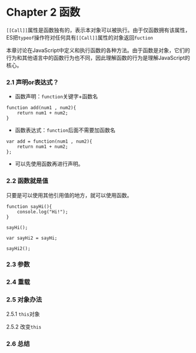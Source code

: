 # Chapter 2  函数

`[[Call]]`属性是函数独有的，表示本对象可以被执行。由于仅函数拥有该属性，ES把`typeof`操作符对任何具有`[[Call]]`属性的对象返回`fuction`

本章讨论在JavaScript中定义和执行函数的各种方法。由于函数是对象，它们的行为和其他语言中的函数行为也不同，因此理解函数的行为是理解JavaScript的核心。


### 2.1 声明or表达式？

- 函数声明：`function`关键字+函数名
```
function add(num1 , num2){
    return num1 + num2;
}
```
- 函数表达式：`function`后面不需要加函数名
```
var add = function(num1 , num2){
    return num1 + num2;
};
```
- 可以先使用函数再进行声明。

### 2.2 函数就是值
只要是可以使用其他引用值的地方，就可以使用函数。
```
function sayHi(){
    console.log("Hi!");
}

sayHi();

var sayHi2 = sayHi;

sayHi2();
```


### 2.3 参数

### 2.4 重载

### 2.5 对象办法

2.5.1 `this`对象

2.5.2 改变`this`

### 2.6 总结